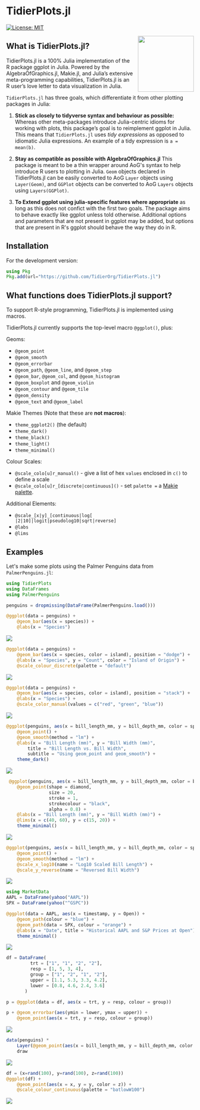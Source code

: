 # TidierPlots.jl

[![License: MIT](https://img.shields.io/badge/License-MIT-green.svg)](https://github.com/TidierOrg/Tidier.jl/blob/main/LICENSE)

<img src="/assets/logo.png" align="right" style="padding-left:10px;" width="150"/>

## What is TidierPlots.jl?
TidierPlots.jl is a 100% Julia implementation of the R package ggplot in Julia. Powered by the AlgebraOfGraphics.jl, Makie.jl, and Julia’s extensive meta-programming capabilities, TidierPlots.jl is an R user’s love
letter to data visualization in Julia.

`TidierPlots.jl` has three goals, which differentiate it from other plotting packages in Julia:

1.  **Stick as closely to tidyverse syntax and behaviour as possible:** Whereas other
    meta-packages introduce Julia-centric idioms for working with
    plots, this package’s goal is to reimplement ggplot
    in Julia. This means that `TidierPlots.jl` uses *tidy expressions* as opposed
    to idiomatic Julia expressions. An example of a tidy expression is
    `a = mean(b)`.

2.  **Stay as compatible as possible with AlgebraOfGraphics.jl** This package is meant
    to be a thin wrapper around AoG's syntax to help introduce R users to plotting in 
    Julia. `Geom` objects declared in TidierPlots.jl can be easily converted to AoG `Layer`
    objects using `Layer(Geom)`, and `GGPlot` objects can be converted to AoG `Layers` objects using `Layers(GGPlot)`.

3. **To Extend ggplot using julia-specific features where appropriate** as long as this does
    not confict with the first two goals. The package aims to behave exactly like ggplot
    unless told otherwise. Additional options and parameters that are not present in ggplot 
    may be added, but options that are present in R's ggplot should behave the way they do in R. 

## Installation

For the development version:

```julia
using Pkg
Pkg.add(url="https://github.com/TidierOrg/TidierPlots.jl")
```

## What functions does TidierPlots.jl support?

To support R-style programming, TidierPlots.jl is implemented using macros.

TidierPlots.jl currently supports the top-level macro `@ggplot()`, plus:

Geoms:

- `@geom_point`
- `@geom_smooth`
- `@geom_errorbar`
- `@geom_path`, `@geom_line`, and `@geom_step`
- `@geom_bar`, `@geom_col`, and `@geom_histogram`
- `@geom_boxplot` and `@geom_violin`
- `@geom_contour` and `@geom_tile`
- `@geom_density`
- `@geom_text` and `@geom_label`

Makie Themes (Note that these are **not macros**):

- `theme_ggplot2()` (the default)
- `theme_dark()`
- `theme_black()`
- `theme_light()`
- `theme_minimal()`

Colour Scales:

- `@scale_colo[u]r_manual()` - give a list of hex `values` enclosed in `c()` to define a scale
- `@scale_colo[u]r_[discrete|continuous]()` - set `palette =` a [Makie palette]( https://docs.makie.org/stable/explanations/colors/index.html#colormaps). 

Additional Elements:

- `@scale_[x|y]_[continuous|log[ |2|10]|logit|pseudolog10|sqrt|reverse]`
- `@labs`
- `@lims`

## Examples

Let's make some plots using the Palmer Penguins data from `PalmerPenguins.jl`:

```julia
using TidierPlots
using DataFrames
using PalmerPenguins

penguins = dropmissing(DataFrame(PalmerPenguins.load()))

@ggplot(data = penguins) + 
    @geom_bar(aes(x = species)) +
    @labs(x = "Species")
```
![](assets/example_col.png)


```julia
@ggplot(data = penguins) +
    @geom_bar(aes(x = species, color = island), position = "dodge") +
    @labs(x = "Species", y = "Count", color = "Island of Origin") + 
    @scale_colour_discrete(palette = "default")
```
![](assets/example_col_color.png)

```julia
@ggplot(data = penguins) + 
    @geom_bar(aes(x = species, color = island), position = "stack") +
    @labs(x = "Species") + 
    @scale_color_manual(values = c("red", "green", "blue"))
```
![](assets/example_col_stack.png)


```julia
@ggplot(penguins, aes(x = bill_length_mm, y = bill_depth_mm, color = species)) + 
    @geom_point() + 
    @geom_smooth(method = "lm") +
    @labs(x = "Bill Length (mm)", y = "Bill Width (mm)", 
        title = "Bill Length vs. Bill Width", 
        subtitle = "Using geom_point and geom_smooth") +
    theme_dark()
```

![](assets/example_point_smooth.png)

```julia
 @ggplot(penguins, aes(x = bill_length_mm, y = bill_depth_mm, color = bill_depth_mm)) + 
    @geom_point(shape = diamond, 
                size = 20, 
                stroke = 1, 
                strokecolour = "black",
                alpha = 0.8) +
    @labs(x = "Bill Length (mm)", y = "Bill Width (mm)") +
    @lims(x = c(40, 60), y = c(15, 20)) +
    theme_minimal()

```
![](assets/geom_point_customize.png)

```julia
@ggplot(penguins, aes(x = bill_length_mm, y = bill_depth_mm, color = species)) + 
    @geom_point() + 
    @geom_smooth(method = "lm") +
    @scale_x_log10(name = "Log10 Scaled Bill Length") + 
    @scale_y_reverse(name = "Reversed Bill Width")
```
![](assets/scales.png)

```julia
using MarketData
AAPL = DataFrame(yahoo("AAPL"))
SPX = DataFrame(yahoo("^GSPC"))

@ggplot(data = AAPL, aes(x = timestamp, y = Open)) + 
    @geom_path(colour = "blue") + 
    @geom_path(data = SPX, colour = "orange") + 
    @labs(x = "Date", title = "Historical AAPL and S&P Prices at Open") +
    theme_minimal()
```
![](assets/example_path.png)

```julia
df = DataFrame(
         trt = ["1", "1", "2", "2"],
         resp = [1, 5, 3, 4],
         group = ["1", "2", "1", "2"],
         upper = [1.1, 5.3, 3.3, 4.2],
         lower = [0.8, 4.6, 2.4, 3.6]
       )

p = @ggplot(data = df, aes(x = trt, y = resp, colour = group))

p + @geom_errorbar(aes(ymin = lower, ymax = upper)) + 
    @geom_point(aes(x = trt, y = resp, colour = group))
```
![](assets/errorbars.png)

```julia
data(penguins) * 
    Layer(@geom_point(aes(x = bill_length_mm, y = bill_depth_mm, color = species))) |> 
    draw
```

![](assets/interop.png)

```julia
df = (x=rand(100), y=rand(100), z=rand(100))
@ggplot(df) + 
    @geom_point(aes(x = x, y = y, color = z)) + 
    @scale_colour_continuous(palette = "batlowW100")
```

![](assets/continuous.png.png)